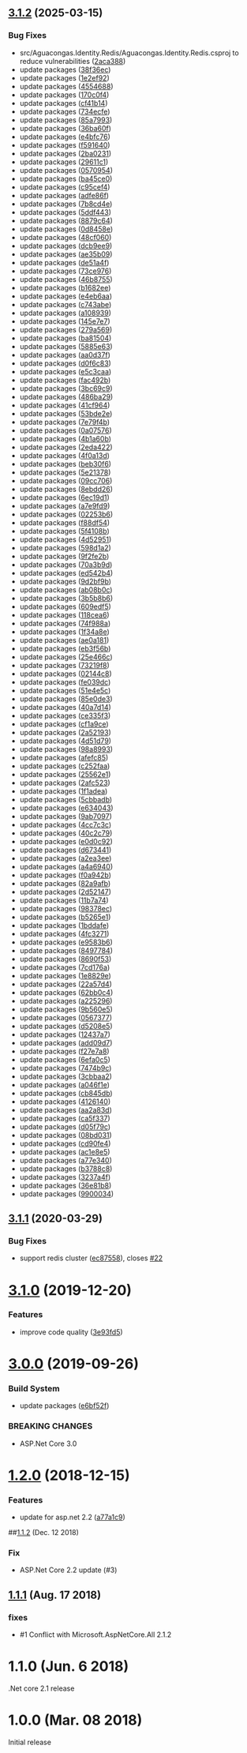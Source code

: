 ## [3.1.2](https://github.com/Aguafrommars/Identity.Redis/compare/3.1.1...3.1.2) (2025-03-15)


### Bug Fixes

* src/Aguacongas.Identity.Redis/Aguacongas.Identity.Redis.csproj to reduce vulnerabilities ([2aca388](https://github.com/Aguafrommars/Identity.Redis/commit/2aca388150292faba0fa6c16f469bff15ef979ba))
* update packages ([38f36ec](https://github.com/Aguafrommars/Identity.Redis/commit/38f36ec4ccfe0d17af13188857d066273d6bfa49))
* update packages ([1e2ef92](https://github.com/Aguafrommars/Identity.Redis/commit/1e2ef92d6da7ef5a2ea3bf09889e2753f9ac4138))
* update packages ([4554688](https://github.com/Aguafrommars/Identity.Redis/commit/45546889f1dce32cd2b790d88669db1bd4b7de5d))
* update packages ([170c0f4](https://github.com/Aguafrommars/Identity.Redis/commit/170c0f4d4f422054860fdd9d53c1f1a4e3e01427))
* update packages ([cf41b14](https://github.com/Aguafrommars/Identity.Redis/commit/cf41b14b7e82c8120b1c09b3845f5f63ad0e9f12))
* update packages ([734ecfe](https://github.com/Aguafrommars/Identity.Redis/commit/734ecfe3b049905503d2c26f42134dcc00676231))
* update packages ([85a7993](https://github.com/Aguafrommars/Identity.Redis/commit/85a79935e50b9edf33a54c9265e7c3f2c55a4e04))
* update packages ([36ba60f](https://github.com/Aguafrommars/Identity.Redis/commit/36ba60f521e06d170c6eaaf02390c372e64c7859))
* update packages ([e4bfc76](https://github.com/Aguafrommars/Identity.Redis/commit/e4bfc764693084fb6d4e553d5b07bd6aca61168e))
* update packages ([f591640](https://github.com/Aguafrommars/Identity.Redis/commit/f591640acd019c6e48467e44128854d970418cc9))
* update packages ([2ba0231](https://github.com/Aguafrommars/Identity.Redis/commit/2ba0231592be34213a90f61d2026dbf31e30bb1f))
* update packages ([29611c1](https://github.com/Aguafrommars/Identity.Redis/commit/29611c1a0022a521e361ba87c71dc27101de4760))
* update packages ([0570954](https://github.com/Aguafrommars/Identity.Redis/commit/0570954fb40725016a4dbfc31e7203acfed89da4))
* update packages ([ba45ce0](https://github.com/Aguafrommars/Identity.Redis/commit/ba45ce05c5e7fedbe9acd7a0dbc54f5241c4223e))
* update packages ([c95cef4](https://github.com/Aguafrommars/Identity.Redis/commit/c95cef4e403c31abec1e50c4730cb4709fa0a2cd))
* update packages ([adfe86f](https://github.com/Aguafrommars/Identity.Redis/commit/adfe86f3910e91137551195dbba941bba6b8e0cb))
* update packages ([7b8cd4e](https://github.com/Aguafrommars/Identity.Redis/commit/7b8cd4e25481cdcfd4d271ec8cd66c1ad0918855))
* update packages ([5ddf443](https://github.com/Aguafrommars/Identity.Redis/commit/5ddf4433ff6c64bdad91270310553e9fe5cf41cf))
* update packages ([8879c64](https://github.com/Aguafrommars/Identity.Redis/commit/8879c64116cf6e978561f5562c3a13d88f733233))
* update packages ([0d8458e](https://github.com/Aguafrommars/Identity.Redis/commit/0d8458e7bddf079ef58d7c01de6182950e8ecb4f))
* update packages ([48cf060](https://github.com/Aguafrommars/Identity.Redis/commit/48cf060bd7c13ec744a404b997e2dd14177c08a4))
* update packages ([dcb9ee9](https://github.com/Aguafrommars/Identity.Redis/commit/dcb9ee9de70e103241e9b0bab6dbc45f51e60567))
* update packages ([ae35b09](https://github.com/Aguafrommars/Identity.Redis/commit/ae35b099e121468f9a6a06710417ff041cdb5d13))
* update packages ([de51a4f](https://github.com/Aguafrommars/Identity.Redis/commit/de51a4f16800e1147c33365f86135dbaae86befc))
* update packages ([73ce976](https://github.com/Aguafrommars/Identity.Redis/commit/73ce976662af8c65005bac794e684482b0fa0a5b))
* update packages ([46b8755](https://github.com/Aguafrommars/Identity.Redis/commit/46b87557347607833a4a6764853fd15d5d0aad31))
* update packages ([b1682ee](https://github.com/Aguafrommars/Identity.Redis/commit/b1682ee2049fb6613f24aeb6c09dbd09c6dcb08a))
* update packages ([e4eb6aa](https://github.com/Aguafrommars/Identity.Redis/commit/e4eb6aa14929eba6d740cd6f852beea7c3e74928))
* update packages ([c743abe](https://github.com/Aguafrommars/Identity.Redis/commit/c743abe78801ae57369bea18b28912720b3a71fd))
* update packages ([a108939](https://github.com/Aguafrommars/Identity.Redis/commit/a108939088f0594ab073de51bbf66128f876b647))
* update packages ([145e7e7](https://github.com/Aguafrommars/Identity.Redis/commit/145e7e7c38f031b74a9c252344f81ceb2a315c1c))
* update packages ([279a569](https://github.com/Aguafrommars/Identity.Redis/commit/279a569de22e890ca326d5f8fb0cead4fb60dc4e))
* update packages ([ba81504](https://github.com/Aguafrommars/Identity.Redis/commit/ba815046b76224492152ff3c3e8df235e2970d43))
* update packages ([5885e63](https://github.com/Aguafrommars/Identity.Redis/commit/5885e631ba9195bc254a4d47b361ced1468d9c9c))
* update packages ([aa0d37f](https://github.com/Aguafrommars/Identity.Redis/commit/aa0d37f5b25efb3534c09960f12bed9415e1513c))
* update packages ([d0f6c83](https://github.com/Aguafrommars/Identity.Redis/commit/d0f6c830892825f53b9cc22f8431143f0ae3a1d6))
* update packages ([e5c3caa](https://github.com/Aguafrommars/Identity.Redis/commit/e5c3caac4bfa1050adb82df87169cebfbfd749f6))
* update packages ([fac492b](https://github.com/Aguafrommars/Identity.Redis/commit/fac492b258c44f062fcb556dad948b1ceacf7b02))
* update packages ([3bc69c9](https://github.com/Aguafrommars/Identity.Redis/commit/3bc69c9ecafd00332ee75b4a82cc13d06a5336f8))
* update packages ([486ba29](https://github.com/Aguafrommars/Identity.Redis/commit/486ba291baccfc09092bea7963aaa411eea5da6f))
* update packages ([41cf964](https://github.com/Aguafrommars/Identity.Redis/commit/41cf964ae51861022dd3b7555054b6ac88193fad))
* update packages ([53bde2e](https://github.com/Aguafrommars/Identity.Redis/commit/53bde2e4f19d20ff34f0d9fe0fe98e634f9637de))
* update packages ([7e79f4b](https://github.com/Aguafrommars/Identity.Redis/commit/7e79f4b459eb64a189ea30710786c6c113095165))
* update packages ([0a07576](https://github.com/Aguafrommars/Identity.Redis/commit/0a07576c35d1cf144fc16a8267e5cb283d56ce3c))
* update packages ([4b1a60b](https://github.com/Aguafrommars/Identity.Redis/commit/4b1a60be02c50a95eeee4de2373aa79652cebc18))
* update packages ([2eda422](https://github.com/Aguafrommars/Identity.Redis/commit/2eda4226f77d9ec0890711cc4fdf61ba4d2dab2b))
* update packages ([4f0a13d](https://github.com/Aguafrommars/Identity.Redis/commit/4f0a13dca2c8e1ba9abf7cfc59ad55d510d7973b))
* update packages ([beb30f6](https://github.com/Aguafrommars/Identity.Redis/commit/beb30f62d44bc9f652b35ee2e35dd863f2adb133))
* update packages ([5e21378](https://github.com/Aguafrommars/Identity.Redis/commit/5e21378a038d8f0782036ced42f1cb43c8af18de))
* update packages ([09cc706](https://github.com/Aguafrommars/Identity.Redis/commit/09cc706aca1d78c365f6636259979bab388a8529))
* update packages ([8ebdd26](https://github.com/Aguafrommars/Identity.Redis/commit/8ebdd261c9b3d2bdbe78594c7f7657033f7da895))
* update packages ([6ec19d1](https://github.com/Aguafrommars/Identity.Redis/commit/6ec19d19f43d92d6920761bd841a7ec1836e8f66))
* update packages ([a7e9fd9](https://github.com/Aguafrommars/Identity.Redis/commit/a7e9fd9ea07862dd354bb1c67bf68123e1e22e74))
* update packages ([02253b6](https://github.com/Aguafrommars/Identity.Redis/commit/02253b6ef6f01d9addb421a7a1d8a5bffd62ab62))
* update packages ([f88df54](https://github.com/Aguafrommars/Identity.Redis/commit/f88df546039427dd50053e03e52db980db9cb03f))
* update packages ([5f4108b](https://github.com/Aguafrommars/Identity.Redis/commit/5f4108b3e48b72c67034f605f127965e15102073))
* update packages ([4d52951](https://github.com/Aguafrommars/Identity.Redis/commit/4d5295159cc20b7b1e243c8819f5e6360b9ad693))
* update packages ([598d1a2](https://github.com/Aguafrommars/Identity.Redis/commit/598d1a2a3bd09928fb4052040f13f9d9c3ed7bd7))
* update packages ([9f2fe2b](https://github.com/Aguafrommars/Identity.Redis/commit/9f2fe2b7ec25da4ace30930bae24f471c5bd3e3d))
* update packages ([70a3b9d](https://github.com/Aguafrommars/Identity.Redis/commit/70a3b9d01a5c4d560dd0fe83d5b3f19c1e27aa14))
* update packages ([ed542b4](https://github.com/Aguafrommars/Identity.Redis/commit/ed542b4e1597d08740d14d6fb7028a59168071b6))
* update packages ([9d2bf9b](https://github.com/Aguafrommars/Identity.Redis/commit/9d2bf9b604f10be21c889b1f5a0844a5f721b7ac))
* update packages ([ab08b0c](https://github.com/Aguafrommars/Identity.Redis/commit/ab08b0c0ce685559ce00fbfce524001a8f615280))
* update packages ([3b5b8b6](https://github.com/Aguafrommars/Identity.Redis/commit/3b5b8b654955109dd06af613b3cf0dd68f4c4b91))
* update packages ([609edf5](https://github.com/Aguafrommars/Identity.Redis/commit/609edf55a14c9302cd2b77b1d2e8262d408f90d0))
* update packages ([118cea6](https://github.com/Aguafrommars/Identity.Redis/commit/118cea6ca1a868d99d579c29d49bc1349896fc4a))
* update packages ([74f988a](https://github.com/Aguafrommars/Identity.Redis/commit/74f988ae187ebfea4fcbb50577f4339275701197))
* update packages ([1f34a8e](https://github.com/Aguafrommars/Identity.Redis/commit/1f34a8e35ba7a450732a0bd8a2882eca78718cde))
* update packages ([ae0a181](https://github.com/Aguafrommars/Identity.Redis/commit/ae0a181af8c20da994e827ec5ef968365f25a0d1))
* update packages ([eb3f56b](https://github.com/Aguafrommars/Identity.Redis/commit/eb3f56bcb15d6cdd9e54a57eb4f2734a8d1d6988))
* update packages ([25e466c](https://github.com/Aguafrommars/Identity.Redis/commit/25e466c45be2b8241713bf16137889d7d3d5f261))
* update packages ([73219f8](https://github.com/Aguafrommars/Identity.Redis/commit/73219f88cc7418bb28bad566a58ac7ada34affa8))
* update packages ([02144c8](https://github.com/Aguafrommars/Identity.Redis/commit/02144c85077b053173da41ad548b6af60f8124c2))
* update packages ([fe039dc](https://github.com/Aguafrommars/Identity.Redis/commit/fe039dccf2048d0db13979ffce89e44e200e9401))
* update packages ([51e4e5c](https://github.com/Aguafrommars/Identity.Redis/commit/51e4e5c223881f1965c66fa4a36108089a1708c9))
* update packages ([85e0de3](https://github.com/Aguafrommars/Identity.Redis/commit/85e0de38d3f0d22bc9fe65058f9f7038f230414f))
* update packages ([40a7d14](https://github.com/Aguafrommars/Identity.Redis/commit/40a7d144f389d63ede095dd0d98e1998678380fe))
* update packages ([ce335f3](https://github.com/Aguafrommars/Identity.Redis/commit/ce335f33208187bd01fde4f10bebacc2e3fd5098))
* update packages ([cf1a9ce](https://github.com/Aguafrommars/Identity.Redis/commit/cf1a9ce26fbfd6075eb131d5258fdbb7a812c1a2))
* update packages ([2a52193](https://github.com/Aguafrommars/Identity.Redis/commit/2a5219371631861eb22ad47e4e9442269fc354dc))
* update packages ([4d51d79](https://github.com/Aguafrommars/Identity.Redis/commit/4d51d79f52504f2b61928462c96d260cb601586f))
* update packages ([98a8993](https://github.com/Aguafrommars/Identity.Redis/commit/98a8993fc8a6dde52d309b27995a93843904f3e5))
* update packages ([afefc85](https://github.com/Aguafrommars/Identity.Redis/commit/afefc8545fc33c7bd8d72e9dfadd1272f8a4d636))
* update packages ([c252faa](https://github.com/Aguafrommars/Identity.Redis/commit/c252faa531a3ea8c365e675aaae5ba535d474067))
* update packages ([25562e1](https://github.com/Aguafrommars/Identity.Redis/commit/25562e1454f5762e145590229ca0231f6cc9ca8c))
* update packages ([2afc523](https://github.com/Aguafrommars/Identity.Redis/commit/2afc523ce6440ef50bc89d12c218d931ff1cccc1))
* update packages ([1f1adea](https://github.com/Aguafrommars/Identity.Redis/commit/1f1adea90b23375feb679d47a1dea51c43ac941a))
* update packages ([5cbbadb](https://github.com/Aguafrommars/Identity.Redis/commit/5cbbadb99f4239660c876fc0d337ebd2d8f2414f))
* update packages ([e634043](https://github.com/Aguafrommars/Identity.Redis/commit/e63404346e86316d59799dd6df2d606a72987230))
* update packages ([9ab7097](https://github.com/Aguafrommars/Identity.Redis/commit/9ab709794548a4e33ef8afd6c1563e86a40a1c88))
* update packages ([4cc7c3c](https://github.com/Aguafrommars/Identity.Redis/commit/4cc7c3c1d0c5e2b06b485015ba25878c8e64abb4))
* update packages ([40c2c79](https://github.com/Aguafrommars/Identity.Redis/commit/40c2c79eb5d3fa2800455cd20bd1eb7a26a88f1b))
* update packages ([e0d0c92](https://github.com/Aguafrommars/Identity.Redis/commit/e0d0c929af7fd631e8232a7100542b817445902b))
* update packages ([d673441](https://github.com/Aguafrommars/Identity.Redis/commit/d67344147827ec5ef30d4cee7a2891c3e220924f))
* update packages ([a2ea3ee](https://github.com/Aguafrommars/Identity.Redis/commit/a2ea3ee1c167389a35d0372f3ec3b339ac9b0210))
* update packages ([a4a6940](https://github.com/Aguafrommars/Identity.Redis/commit/a4a6940043d32b8f8cf4e6175781ac1e234a0e13))
* update packages ([f0a942b](https://github.com/Aguafrommars/Identity.Redis/commit/f0a942bc3b4338b1cb09f5844c8b53f8d18815f9))
* update packages ([82a9afb](https://github.com/Aguafrommars/Identity.Redis/commit/82a9afbb7160f9af36d73ab5f8aa10a2f04f7f96))
* update packages ([2d52147](https://github.com/Aguafrommars/Identity.Redis/commit/2d521479f2db5ff16ebff3cbbd0f5599b35ddbec))
* update packages ([11b7a74](https://github.com/Aguafrommars/Identity.Redis/commit/11b7a74ef9490bea01ffe184293a071be4dcfd14))
* update packages ([98378ec](https://github.com/Aguafrommars/Identity.Redis/commit/98378ec280ef998616f7707ac0d8c8700ee3447a))
* update packages ([b5265e1](https://github.com/Aguafrommars/Identity.Redis/commit/b5265e1acff186798fa02d9dc841d76511aed137))
* update packages ([1bddafe](https://github.com/Aguafrommars/Identity.Redis/commit/1bddafed8243a61ad9eb354fb192796b32ede171))
* update packages ([4fc3271](https://github.com/Aguafrommars/Identity.Redis/commit/4fc327140062567697d502ea4ed322b76480baea))
* update packages ([e9583b6](https://github.com/Aguafrommars/Identity.Redis/commit/e9583b699a4d66c6d2e2fd2ede64c4d00f908dd8))
* update packages ([8497784](https://github.com/Aguafrommars/Identity.Redis/commit/8497784ce389b092646dcfb5f8d8e46c118fe10a))
* update packages ([8690f53](https://github.com/Aguafrommars/Identity.Redis/commit/8690f53eeb9b44d041570f88a0616193018de50f))
* update packages ([7cd176a](https://github.com/Aguafrommars/Identity.Redis/commit/7cd176a42828f3cfa1a6dfb104383b8ab170e2d2))
* update packages ([1e8829e](https://github.com/Aguafrommars/Identity.Redis/commit/1e8829e3a06e0235ad1a64c45ef4f45ceeba6c2d))
* update packages ([22a57d4](https://github.com/Aguafrommars/Identity.Redis/commit/22a57d4ca190b6619173330c431a31fc7d255cd6))
* update packages ([62bb0c4](https://github.com/Aguafrommars/Identity.Redis/commit/62bb0c40cadd09cd317d369cc4d1741de51041ef))
* update packages ([a225296](https://github.com/Aguafrommars/Identity.Redis/commit/a225296e24572c5e54588ab77e2d0ae7b83c0dcf))
* update packages ([9b560e5](https://github.com/Aguafrommars/Identity.Redis/commit/9b560e54e24aff0adcf2f977791e14413f2e3eff))
* update packages ([0567377](https://github.com/Aguafrommars/Identity.Redis/commit/05673776b20e2157cad6682c2e59749b22ad2b51))
* update packages ([d5208e5](https://github.com/Aguafrommars/Identity.Redis/commit/d5208e5ab18f6343a037391b278d1bca57a666dc))
* update packages ([12437a7](https://github.com/Aguafrommars/Identity.Redis/commit/12437a76c35206aad38cbf56f7eca22d99fdae90))
* update packages ([add09d7](https://github.com/Aguafrommars/Identity.Redis/commit/add09d7ecb222eb147cae1335f693e83227b0d89))
* update packages ([f27e7a8](https://github.com/Aguafrommars/Identity.Redis/commit/f27e7a8dd80670b2c95fd1fbbc8bbe340a2adc31))
* update packages ([6efa0c5](https://github.com/Aguafrommars/Identity.Redis/commit/6efa0c5517f731322aa31d02e47bfa2e91de2e18))
* update packages ([7474b9c](https://github.com/Aguafrommars/Identity.Redis/commit/7474b9c00f61f5231e8189de1b74e0e78655dd69))
* update packages ([3cbbaa2](https://github.com/Aguafrommars/Identity.Redis/commit/3cbbaa2669ff408c2478aaea28d47e2151800af7))
* update packages ([a046f1e](https://github.com/Aguafrommars/Identity.Redis/commit/a046f1eec81be3a4892bca83f588e8ceb25550c5))
* update packages ([cb845db](https://github.com/Aguafrommars/Identity.Redis/commit/cb845db80af23038c4a8e00a1a761975e56594c9))
* update packages ([4126140](https://github.com/Aguafrommars/Identity.Redis/commit/4126140ab936400aba3da0607c0c7cb4698e05fa))
* update packages ([aa2a83d](https://github.com/Aguafrommars/Identity.Redis/commit/aa2a83d0501a923b419e6c32a5e5298e1dd1aa89))
* update packages ([ca5f337](https://github.com/Aguafrommars/Identity.Redis/commit/ca5f3373215fed0b1df7525aae3ef062095d7e77))
* update packages ([d05f79c](https://github.com/Aguafrommars/Identity.Redis/commit/d05f79cfe5044bfc6d6d95d1bc7336eec69231d9))
* update packages ([08bd031](https://github.com/Aguafrommars/Identity.Redis/commit/08bd03173a06a73dc1220c1739038607d9a67257))
* update packages ([cd90fe4](https://github.com/Aguafrommars/Identity.Redis/commit/cd90fe48e5a8bdfb97b9734885d2e38d8c291497))
* update packages ([ac1e8e5](https://github.com/Aguafrommars/Identity.Redis/commit/ac1e8e5cfc92b8ec8fddce446c2f69d8794e20e1))
* update packages ([a77e340](https://github.com/Aguafrommars/Identity.Redis/commit/a77e3403e69b4d841b3098fcaee253da1e27ed11))
* update packages ([b3788c8](https://github.com/Aguafrommars/Identity.Redis/commit/b3788c864c552f52ce4c5f0ea8bae882774d297d))
* update packages ([3237a4f](https://github.com/Aguafrommars/Identity.Redis/commit/3237a4ff4b3c1a25e295c7ae29a41b02193ddb7e))
* update packages ([36e81b8](https://github.com/Aguafrommars/Identity.Redis/commit/36e81b86b46d45d548d50a4a497c9c031525dd1b))
* update packages ([9900034](https://github.com/Aguafrommars/Identity.Redis/commit/990003436360b124daf66e465083927c71b40250))

## [3.1.1](https://github.com/aguacongas/Identity.Redis/compare/3.1.0...3.1.1) (2020-03-29)


### Bug Fixes

* support redis cluster ([ec87558](https://github.com/aguacongas/Identity.Redis/commit/ec87558d637457214fff88e1c5ffa507509875c5)), closes [#22](https://github.com/aguacongas/Identity.Redis/issues/22)

# [3.1.0](https://github.com/aguacongas/Identity.Redis/compare/3.0.0...3.1.0) (2019-12-20)


### Features

* improve code quality ([3e93fd5](https://github.com/aguacongas/Identity.Redis/commit/3e93fd5e6ab15346aaa3836be45e25607660e75f))

# [3.0.0](https://github.com/aguacongas/Identity.Redis/compare/2.0.0...3.0.0) (2019-09-26)


### Build System

* update packages ([e6bf52f](https://github.com/aguacongas/Identity.Redis/commit/e6bf52f))


### BREAKING CHANGES

* ASP.Net Core 3.0

# [1.2.0](https://github.com/aguacongas/Identity.Redis/compare/1.1.2...1.2.0) (2018-12-15)


### Features

* update for asp.net 2.2 ([a77a1c9](https://github.com/aguacongas/Identity.Redis/commit/a77a1c9))

##[1.1.2](https://github.com/aguacongas/Identity.Redis/releases/edtagit/1.1.2#) (Dec. 12 2018)

### Fix

- ASP.Net Core 2.2 update (#3) 

## [1.1.1](https://github.com/aguacongas/Identity.Redis/releases/edtagit/1.1.2#) (Aug. 17 2018)

### fixes

* #1 Conflict with Microsoft.AspNetCore.All 2.1.2


# 1.1.0 (Jun. 6 2018)

.Net core 2.1 release

# 1.0.0 (Mar. 08 2018)

Initial release
